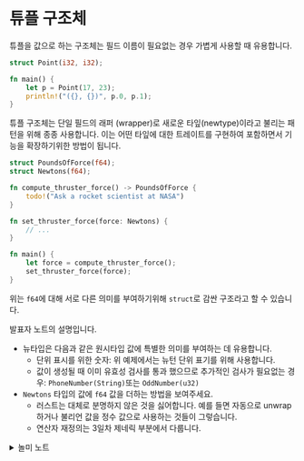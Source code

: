 # 튜플 구조체

튜플을 값으로 하는 구조체는 필드 이름이 필요없는 경우 가볍게 사용할 때 유용합니다.&#x20;

```rust
struct Point(i32, i32);

fn main() {
    let p = Point(17, 23);
    println!("({}, {})", p.0, p.1);
}
```

튜플 구조체는 단일 필드의 래퍼 (wrapper)로 새로운 타잎(newtype)이라고 불리는 패턴을 위해 종종 사용합니다. 이는 어떤 타잎에 대한 트레이트를 구현하여 포함하면서 기능을 확장하기위한 방법이 됩니다.&#x20;

```rust
struct PoundsOfForce(f64);
struct Newtons(f64);

fn compute_thruster_force() -> PoundsOfForce {
    todo!("Ask a rocket scientist at NASA")
}

fn set_thruster_force(force: Newtons) {
    // ...
}

fn main() {
    let force = compute_thruster_force();
    set_thruster_force(force);
}
```

위는 `f64`에 대해 서로 다른 의미를 부여하기위해 `struct`로 감싼 구조라고 할 수 있습니다.&#x20;

발표자 노트의 설명입니다.&#x20;

* 뉴타입은 다음과 같은 원시타입 값에 특별한 의미를 부여하는 데 유용합니다.
  * 단위 표시를 위한 숫자: 위 예제에서는 뉴턴 단위 표기를 위해 사용합니다.
  * 값이 생성될 때 이미 유효성 검사를 통과 했으므로 추가적인 검사가 필요없는 경우: `PhoneNumber(String)`또는 `OddNumber(u32)`
* `Newtons` 타입의 값에 `f64` 값을 더하는 방법을 보여주세요.
  * 러스트는 대체로 분명하지 않은 것을 싫어합니다. 예를 들면 자동으로 unwrap하거나 불리언 값을 정수 값으로 사용하는 것들이 그렇습니다.
  * 연산자 재정의는 3일차 제네릭 부분에서 다룹니다.

<details>

<summary> 놀미 노트</summary>

튜플 구조체는 많이 사용하는 편은 아닌 듯 합니다. 새로운 타잎(newtype)도 보통은 다른 구조체를 포함한 구조체로 제공할 수 있기 때문입니다.

</details>

